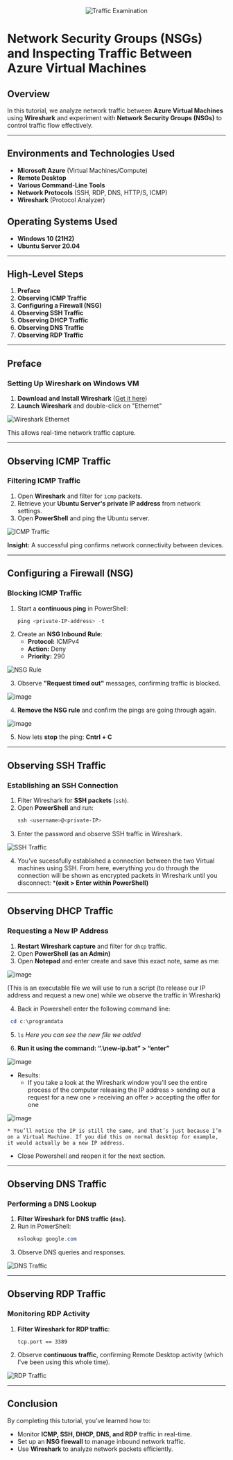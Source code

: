 <p align="center">
<img src="https://i.imgur.com/Ua7udoS.png" alt="Traffic Examination"/>
</p>

# Network Security Groups (NSGs) and Inspecting Traffic Between Azure Virtual Machines

## Overview
In this tutorial, we analyze network traffic between **Azure Virtual Machines** using **Wireshark** and experiment with **Network Security Groups (NSGs)** to control traffic flow effectively.

---

## Environments and Technologies Used
- **Microsoft Azure** (Virtual Machines/Compute)
- **Remote Desktop**
- **Various Command-Line Tools**
- **Network Protocols** (SSH, RDP, DNS, HTTP/S, ICMP)
- **Wireshark** (Protocol Analyzer)

## Operating Systems Used
- **Windows 10 (21H2)**
- **Ubuntu Server 20.04**

---

## High-Level Steps
1. **Preface**
2. **Observing ICMP Traffic**
3. **Configuring a Firewall (NSG)**
4. **Observing SSH Traffic**
5. **Observing DHCP Traffic**
6. **Observing DNS Traffic**
7. **Observing RDP Traffic**

---

## Preface
### Setting Up Wireshark on Windows VM
1. **Download and Install Wireshark** ([Get it here](https://www.wireshark.org))
2. **Launch Wireshark** and double-click on "Ethernet"

![Wireshark Ethernet](https://github.com/user-attachments/assets/ceddd3f1-7a22-43b0-a7fd-0e74cb27c9ee)

This allows real-time network traffic capture.

---

## Observing ICMP Traffic
### Filtering ICMP Traffic
1. Open **Wireshark** and filter for `icmp` packets.
2. Retrieve your **Ubuntu Server's private IP address** from network settings.
3. Open **PowerShell** and ping the Ubuntu server.

![ICMP Traffic](https://github.com/user-attachments/assets/05884ca3-b1ad-4c59-8122-31f757c0be53)

**Insight:** A successful ping confirms network connectivity between devices.

---

## Configuring a Firewall (NSG)
### Blocking ICMP Traffic
1. Start a **continuous ping** in PowerShell:
   ```powershell
   ping <private-IP-address> -t
   ```
2. Create an **NSG Inbound Rule**:
   - **Protocol:** ICMPv4
   - **Action:** Deny
   - **Priority:** 290

![NSG Rule](https://github.com/user-attachments/assets/bbe03e9e-5a3c-4f15-9984-73e4e086296f)

3. Observe **"Request timed out"** messages, confirming traffic is blocked.

![image](https://github.com/user-attachments/assets/92150cec-06d5-495a-ad50-4ec597784d65)
   
4. **Remove the NSG rule** and confirm the pings are going through again.

![image](https://github.com/user-attachments/assets/5559ce10-66a8-4b1d-9503-3320a11f73ad)

5. Now lets **stop** the ping: **Cntrl + C**

---

## Observing SSH Traffic
### Establishing an SSH Connection
1. Filter Wireshark for **SSH packets** (`ssh`).
2. Open **PowerShell** and run:
   ```powershell
   ssh <username>@<private-IP>
   ```
3. Enter the password and observe SSH traffic in Wireshark.

![SSH Traffic](https://github.com/user-attachments/assets/84bf3764-8e78-427d-a118-b232431d2852)

4. You've sucessfully established a connection between the two Virtual machines using SSH. From here, everything you do through the connection will be shown as encrypted packets in Wireshark until you disconnect: ***(exit > Enter within PowerShell)**

---

## Observing DHCP Traffic
### Requesting a New IP Address
1. **Restart Wireshark capture** and filter for `dhcp` traffic.
2. Open **PowerShell (as an Admin)**
3. Open **Notepad** and enter create and save this exact note, same as me:

![image](https://github.com/user-attachments/assets/64aff7b9-aec0-48ec-9173-5cbdeefc2e48)

(This is an executable file we will use to run a script (to release our IP address and request a new one) while we observe the traffic in Wireshark)

4. Back in Powershell enter the following command line:
 ```powershell
  cd c:\programdata
```

5. ```ls```
   *Here you can see the new file we added*
   
6. **Run it using the command: “.\new-ip.bat” > “enter”**

![image](https://github.com/user-attachments/assets/6ee9e31e-0749-4009-9b5b-e3783fc4e2a7)

* Results:
    * If you take a look at the Wireshark window you’ll see the entire process of the computer releasing the IP address > sending out a request for a new one > receiving an offer > accepting the offer for one
 
![image](https://github.com/user-attachments/assets/730128a7-c87c-42be-956f-7b4fd7ba7d65)

    * You’ll notice the IP is still the same, and that’s just because I’m on a Virtual Machine. If you did this on normal desktop for example, it would actually be a new IP address.

* Close Powershell and reopen it for the next section.

   
---

## Observing DNS Traffic
### Performing a DNS Lookup
1. **Filter Wireshark for DNS traffic (`dns`).**
2. Run in PowerShell:
   ```powershell
   nslookup google.com
   ```
3. Observe DNS queries and responses.

![DNS Traffic](https://github.com/user-attachments/assets/59c13ae6-7c53-4a99-88cd-54d860f26c5f)

---

## Observing RDP Traffic
### Monitoring RDP Activity
1. **Filter Wireshark for RDP traffic**:
   ```
   tcp.port == 3389
   ```
2. Observe **continuous traffic**, confirming Remote Desktop activity (which I've been using this whole time).

![RDP Traffic](https://github.com/user-attachments/assets/ed7f9a92-7a01-4882-9b82-c273ea4f458d)

---

## Conclusion
By completing this tutorial, you’ve learned how to:
- Monitor **ICMP, SSH, DHCP, DNS, and RDP** traffic in real-time.
- Set up an **NSG firewall** to manage inbound network traffic.
- Use **Wireshark** to analyze network packets efficiently.

